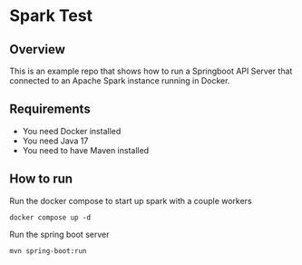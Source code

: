 # Spark Test

## Overview

This is an example repo that shows how to run a Springboot API Server that connected to an Apache Spark instance running in Docker.

## Requirements

- You need Docker installed
- You need Java 17
- You need to have Maven installed

## How to run

Run the docker compose to start up spark with a couple workers

```
docker compose up -d
```

Run the spring boot server

```
mvn spring-boot:run
```